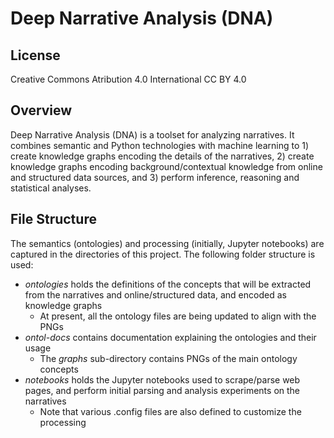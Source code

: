 # Deep Narrative Analysis (DNA)

## License
Creative Commons 
Atribution 4.0 International 
CC BY 4.0

## Overview 

Deep Narrative Analysis (DNA) is a toolset for analyzing narratives. It combines semantic and Python technologies with machine learning to 1) create knowledge graphs encoding the details of the narratives, 2) create knowledge graphs encoding background/contextual knowledge from online and structured data sources, and 3) perform inference, reasoning and statistical analyses. 

## File Structure

The semantics (ontologies) and processing (initially, Jupyter notebooks) are captured in the directories of this project. The following folder structure is used:

* _ontologies_ holds the definitions of the concepts that will be extracted from the narratives and online/structured data, and encoded as knowledge graphs
  * At present, all the ontology files are being updated to align with the PNGs
* _ontol-docs_ contains documentation explaining the ontologies and their usage
  * The _graphs_ sub-directory contains PNGs of the main ontology concepts
* _notebooks_ holds the Jupyter notebooks used to scrape/parse web pages, and perform initial parsing and analysis experiments on the narratives
  * Note that various .config files are also defined to customize the processing
